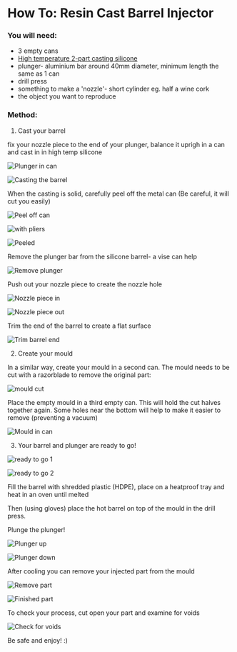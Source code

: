 # How To: Resin Cast Barrel Injector

### You will need:

- 3 empty cans
- [High temperature 2-part casting silicone](https://github.com/plastic-hub/products/blob/master/howto/resin-cast-barrel-injector/s-l1600.jpg)
- plunger- aluminium bar around 40mm diameter, minimum length the same as 1 can
- drill press
- something to make a 'nozzle'- short cylinder eg. half a wine cork
- the object you want to reproduce


### Method:

1. Cast your barrel

fix your nozzle piece to the end of your plunger, balance it uprigh in a can and cast in in high temp silicone

![Plunger in can](https://github.com/plastic-hub/products/blob/master/howto/resin-cast-barrel-injector/IMG-20200420-WA0021.jpg)

![Casting the barrel](https://github.com/plastic-hub/products/blob/master/howto/resin-cast-barrel-injector/IMG-20200420-WA0022.jpg)

When the casting is solid, carefully peel off the metal can (Be careful, it will cut you easily)

![Peel off can](https://github.com/plastic-hub/products/blob/master/howto/resin-cast-barrel-injector/IMG-20200420-WA0020.jpg)

![with pliers](https://github.com/plastic-hub/products/blob/master/howto/resin-cast-barrel-injector/IMG-20200420-WA0004.jpg)

![Peeled](https://github.com/plastic-hub/products/blob/master/howto/resin-cast-barrel-injector/IMG-20200420-WA0019.jpg)

Remove the plunger bar from the silicone barrel- a vise can help

![Remove plunger](https://github.com/plastic-hub/products/blob/master/howto/resin-cast-barrel-injector/IMG-20200420-WA0017.jpg)

Push out your nozzle piece to create the nozzle hole

![Nozzle piece in](https://github.com/plastic-hub/products/blob/master/howto/resin-cast-barrel-injector/IMG-20200420-WA0018.jpg)

![Nozzle piece out](https://github.com/plastic-hub/products/blob/master/howto/resin-cast-barrel-injector/IMG-20200420-WA0015.jpg)

Trim the end of the barrel to create a flat surface

![Trim barrel end](https://github.com/plastic-hub/products/blob/master/howto/resin-cast-barrel-injector/IMG-20200420-WA0014.jpg)

2. Create your mould

In a similar way, create your mould in a second can. The mould needs to be cut with a razorblade to remove the original part:

![mould cut](https://github.com/plastic-hub/products/blob/master/howto/resin-cast-barrel-injector/IMG-20200420-WA0008.jpg)

Place the empty mould in a third empty can. This will hold the cut halves together again. Some holes near the bottom will help to make it easier to remove (preventing a vacuum) 

![Mould in can](https://github.com/plastic-hub/products/blob/master/howto/resin-cast-barrel-injector/IMG-20200420-WA0006.jpg)

3. Your barrel and plunger are ready to go!

![ready to go 1](https://github.com/plastic-hub/products/blob/master/howto/resin-cast-barrel-injector/IMG-20200420-WA0013.jpg)

![ready to go 2](https://github.com/plastic-hub/products/blob/master/howto/resin-cast-barrel-injector/IMG-20200420-WA0012.jpg)

Fill the barrel with shredded plastic (HDPE), place on a heatproof tray and heat in an oven until melted

Then (using gloves) place the hot barrel on top of the mould in the drill press.

Plunge the plunger!

![Plunger up](https://github.com/plastic-hub/products/blob/master/howto/resin-cast-barrel-injector/IMG-20200420-WA0009.jpg)

![Plunger down](https://github.com/plastic-hub/products/blob/master/howto/resin-cast-barrel-injector/IMG-20200420-WA0007.jpg)

After cooling you can remove your injected part from the mould

![Remove part](https://github.com/plastic-hub/products/blob/master/howto/resin-cast-barrel-injector/IMG-20200420-WA0005.jpg)

![Finished part](https://github.com/plastic-hub/products/blob/master/howto/resin-cast-barrel-injector/IMG-20200420-WA0000.jpg)

To check your process, cut open your part and examine for voids

![Check for voids](https://github.com/plastic-hub/products/blob/master/howto/resin-cast-barrel-injector/IMG-20200420-WA0001.jpg)

Be safe and enjoy! :)

